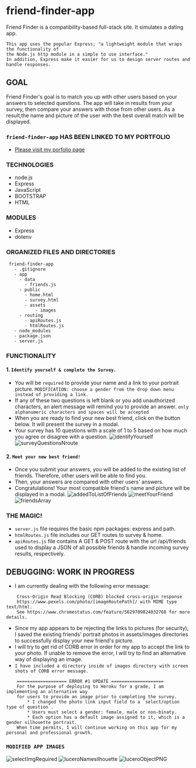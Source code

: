 # friend-finder-app
Friend Finder is a compatibility-based full-stack site. It simulates a dating app.

```
This app uses the popular Express; "a lightweight module that wraps the functionality of 
the Node.js http module in a simple to use interface."
In addition, Express make it easier for us to design server routes and handle responses.
```

## GOAL
Friend Finder's goal is to match you up with other users based on your answers to selected questions.  The app will take in results from your survey, then compare your answers with those from other users. As a result,the name and picture of the user with the best overall match will be displayed.

### `friend-finder-app` HAS BEEN LINKED TO MY PORTFOLIO
* [Please visit my porfolio page](https://lucerosdj.github.io/Portfolio/)

### TECHNOLOGIES
* node.js
* Express
* JavaScript
* BOOTSTRAP
* HTML

### MODULES
* Express
* dotenv

### ORGANIZED FILES AND DIRECTORIES
 ```
  friend-finder-app
    - .gitignore
    - app
      - data
        - friends.js
      - public 
        - home.html
        - survey.html
        - assets
            - images
      - routing
        - apiRoutes.js
        - htmlRoutes.js
    - node_modules
    - package.json
    - server.js
  ```

### FUNCTIONALITY
#### 1. `Identify yourself & complete the Survey.`
* You will be `required` to provide your name and a link to your portrait picture. 
    `MODIFICATION: choose a gender from the drop down menu instead of providing a link.`
* If any of these two questions is left blank or you add unauthorized characters, an alert message will remind you to provide an answer.
    `only alphanumeric characters and spaces will be accepted`
* When you are ready to find your new best friend, click on the button below. It will present the survey in a modal.
* Your survey has 10 questions with a scale of 1 to 5 based on how much you agree or disagree with a question.
![identifyYourself](https://user-images.githubusercontent.com/44692872/55022621-f12fb580-4fc8-11e9-9d27-fec0f77f1f42.png)
![surveyQuestionsNroute](https://user-images.githubusercontent.com/44692872/55025224-8b462c80-4fce-11e9-96bc-9a352e950079.png)

#### 2. `Meet your new best friend!`
* Once you submit your answers, you will be added to the existing list of friends. Therefore, other users will be able to find you.
* Then, your answers are compared with other users' answers.
* Congratulations! Your most compatible friend's name and picture will be displayed in a modal.
![addedToListOfFriends](https://user-images.githubusercontent.com/44692872/55024412-ca737e00-4fcc-11e9-97e6-6fa19b9e654e.png)
![meetYourFriend](https://user-images.githubusercontent.com/44692872/55024489-f7279580-4fcc-11e9-9c2e-f7a264e57ab0.png)
![friendsArray](https://user-images.githubusercontent.com/44692872/55025335-bd578e80-4fce-11e9-9c19-15db10d9acb5.png)

### THE MAGIC!
* `server.js` file requires the basic npm packages: express and path.
* `htmlRoutes.js` file includes our GET routes to survey & home.
* `apiRoutes.js` file contains A GET & POST route with the url /api/friends used to display a JSON of all possible friends & handle incoming survey results, respectively.

## DEBUGGING: WORK IN PROGRESS
* I am currently dealing with the following error message:
```
    Cross-Origin Read Blocking (CORB) blocked cross-origin response 
    https://www.pexels.com/photo/[imageRoutePath]/ with MIME type text/html. 
    See https://www.chromestatus.com/feature/5629709824032768 for more details.
```
* Since my app appears to be rejecting the links to pictures (for security), I saved the existing friends' portrait photos in assets/images directories to successfully display your new friend's picture.
* I will try to get rid of CORB error in order for my app to accept the link to your photo. If unable to 
remove the error, I will try to find an alternative way of displaying an image.
* `I have included a directory inside of images directory with screen shots of CORB error message.`
```
    =================== ERROR #1 UPDATE ====================
    For the purpose of deploying to Heroku for a grade, I am implementing an alternative way 
    for users to provide an image prior to completing the survey.
        * I changed the photo link input field to a `select/option type of question`.
        * Users must select a gender: female, male or non-binaty.
        * Each option has a default image assigned to it, which is a gender silhouette portrait.
    When time permits, I will continue working on this app for my personal and professional growth.
```
### `MODIFIED APP IMAGES`
![selectImgRequired](https://user-images.githubusercontent.com/44692872/55043248-599b8880-5003-11e9-9d46-5469bbdf79ae.png)
![luceroNamesilhouette](https://user-images.githubusercontent.com/44692872/55043267-6d46ef00-5003-11e9-9330-5c624cc02390.png)
![luceroObjectPNG](https://user-images.githubusercontent.com/44692872/55043283-7afc7480-5003-11e9-8bcf-f532814a51cc.png)